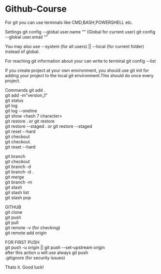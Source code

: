 # Github-Course

For git you can use terminals like CMD,BASH,POWERSHELL etc. 

Settings
git config --global user.name "<username>"  (Global for current user)
git config --global user.email "<useremail>"

You may also use --system (for all users) || --local (for current folder) instead of global.

For reaching git information about your can write to terminal git config --list

If you create project at your own environment, you should use git init for adding your project to the local git environment.This should do once every project.


Commands
git add . <br />
git add -m"version_1" <br />
git status <br />
git log <br />
git log --oneline <br />
git show <hash 7 character> <br />
git restore . or git restore <file name> <br />
git restore --staged . or git restore --staged <file name> <br />
git reset --hard <br />
git checkout<hash code><file name> <br />
git checkout<hash code>. <br />
git reset --hard <hash code> <br />

git branch <branch name> <br />
git checkout <branch name> <br />
git branch -d <branch name> <br />
git branch -d . <br />
git merge <branch name> <br />
git branch -m <branch new name> <br />
git stash <br /> 
git stash list <br />
git stash pop <br />

GITHUB <br />
git clone <br />
git push <br />
git pull <br />
git remote -v (for checking) <br />
git remote add origin <github address> <br />

FOR FIRST PUSH <br />
git push -u origin <Branch name> || git push --set-upstream origin <Branch name> <br />
after this action u will use always git push <br />
.gitignore (for security issues) <br />

Thats it. Good luck!<br />


